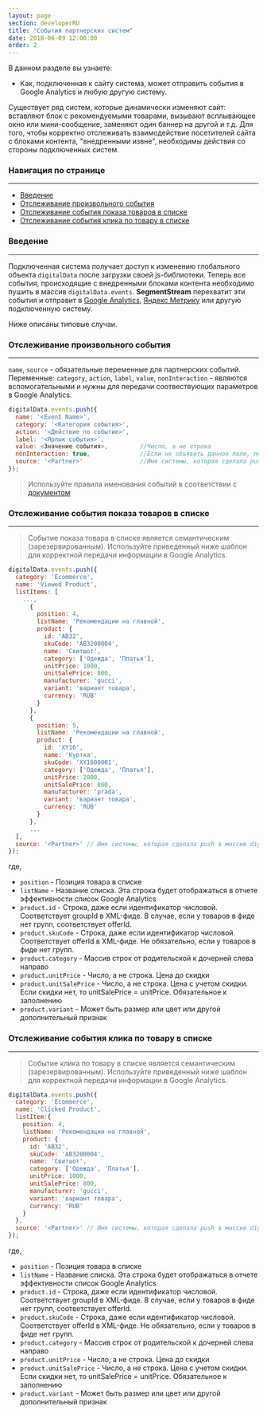 ```yaml
---
layout: page
section: developerRU
title: "События партнерских систем"
date: 2018-06-09 12:00:00
order: 2
---
```


В данном разделе вы узнаете:
* Как, подключенная к сайту система, может отправить события в Google Analytics и любую другую систему.

Существует ряд систем, которые динамически изменяют сайт: вставляют блок с рекомендуемыми товарами, вызывают всплывающее окно или мини-сообщение, заменяют один баннер на другой и т.д.
Для того, чтобы корректно отслеживать взаимодействие посетителей сайта с блоками контента, "внедренными извне", необходимы действия со стороны подключенных систем.

### Навигация по странице
------
<ul class="page-navigation">
  <li><a href="#0">Введение</a></li>
  <li><a href="#1">Отслеживание произвольного события</a></li>
  <li><a href="#2">Отслеживание события показа товаров в списке</a></li>
  <li><a href="#3">Отслеживание события клика по товару в списке</a></li>
</ul>

### <a name="0"></a> Введение
------
Подключенная система получает доступ к изменению глобального объекта `digitalData` после загрузки своей js-библиотеки. Теперь все события, происходящие с внедренными блоками контента необходимо пушить в массив `digitalData.events`. **SegmentStream** перехватит эти события и отправит в [Google Analytics](/ru/integrations/google-analytics), [Яндекс Метрику](/ru/integrations/yandex-metrica) или другую подключенную систему.

Ниже описаны типовые случаи.

### <a name="1"></a> Отслеживание произвольного события
------
`name`, `source` - обязательные переменные для партнерских событий. Переменные: `category`, `action`, `label`, `value`, `nonInteraction` - являются вспомогательными и нужны для передачи соотвествующих параметров в Google Analytics.

```javascript
digitalData.events.push({
  name: '<Event Name>',
  category: '<Категория события>',
  action: '<Действие по событие>',
  label: '<Ярлык события>',
  value: <Значение события>,         //Число, а не строка
  nonInteraction: true,              //Если не объявить данное поле, по умолчанию будет nonInteraction: false
  source: '<Partner>'                //Имя системы, которая сделала push в массив digitalData.events
});
```

> Используйте правила именования событий в соответствии с [документом](/ru/for-developers/naming)


### <a name="2"></a> Отслеживание события показа товаров в списке
------
>Событие показа товара в списке является семантическим (зарезервированным). Используйте приведенный ниже шаблон для корректной передачи информации в Google Analytics.

```javascript
digitalData.events.push({
  category: 'Ecommerce',
  name: 'Viewed Product',
  listItems: [
    ...,
      {
        position: 4,
        listName: 'Рекомендации на главной',
        product: {
          id: 'AB32',
          skuCode: 'AB3200004',
          name: 'Свитшот',
          category: ['Одежда', 'Платья'],
          unitPrice: 1000,
          unitSalePrice: 800,
          manufacturer: 'gucci',
          variant: 'вариант товара',
          currency: 'RUB'
        }
      },
      {
        position: 5,
        listName: 'Рекомендации на главной',
        product: {
          id: 'XY16',
          name: 'Куртка',
          skuCode: 'XY1600001',
          category: ['Одежда', 'Платья'],
          unitPrice: 2000,
          unitSalePrice: 800,
          manufacturer: 'prada',
          variant: 'вариант товара',
          currency: 'RUB'
        }
      },
      ...
  ],
  source: '<Partner>' // Имя системы, которая сделала push в массив digitalData.events
});
```
где,
* `position` - Позиция товара в списке
* `listName` - Название списка. Эта строка будет отображаться в отчете эффективности список Google Analytics
* `product.id` - Строка, даже если идентификатор числовой. Соответствует groupId в XML-фиде. В случае, если у товаров в фиде нет групп, соответствует offerId.
* `product.skuCode` - Строка, даже если идентификатор числовой. Соответствует offerId в XML-фиде. Не обязательно, если у товаров в фиде нет групп.
* `product.category` - Массив строк от родительской к дочерней слева направо
* `product.unitPrice` - Число, а не строка. Цена до скидки
* `product.unitSalePrice` - Число, а не строка. Цена с учетом скидки. Если скидки нет, то unitSalePrice = unitPrice. Обязательное к заполнению
* `product.variant` - Может быть размер или цвет или другой дополнительный признак

### <a name="3"></a> Отслеживание события клика по товару в списке
------
>Событие клика по товару в списке является семантическим (зарезервированным). Используйте приведенный ниже шаблон для корректной передачи информации в Google Analytics.

```javascript
digitalData.events.push({
  category: 'Ecommerce',
  name: 'Clicked Product',
  listItem:{
    position: 4,
    listName: 'Рекомендации на главной',
    product: {
      id: 'AB32',
      skuCode: 'AB3200004',
      name: 'Свитшот',
      category: ['Одежда', 'Платья'],
      unitPrice: 1000,
      unitSalePrice: 800,
      manufacturer: 'gucci',
      variant: 'вариант товара',
      currency: 'RUB'
    }
  },
  source: '<Partner>' // Имя системы, которая сделала push в массив digitalData.events
});
```
где,
* `position` - Позиция товара в списке
* `listName` - Название списка. Эта строка будет отображаться в отчете эффективности список Google Analytics
* `product.id` - Строка, даже если идентификатор числовой. Соответствует groupId в XML-фиде. В случае, если у товаров в фиде нет групп, соответствует offerId.
* `product.skuCode` - Строка, даже если идентификатор числовой. Соответствует offerId в XML-фиде. Не обязательно, если у товаров в фиде нет групп.
* `product.category` - Массив строк от родительской к дочерней слева направо
* `product.unitPrice` - Число, а не строка. Цена до скидки
* `product.unitSalePrice` - Число, а не строка. Цена с учетом скидки. Если скидки нет, то unitSalePrice = unitPrice. Обязательное к заполнению
* `product.variant` - Может быть размер или цвет или другой дополнительный признак
